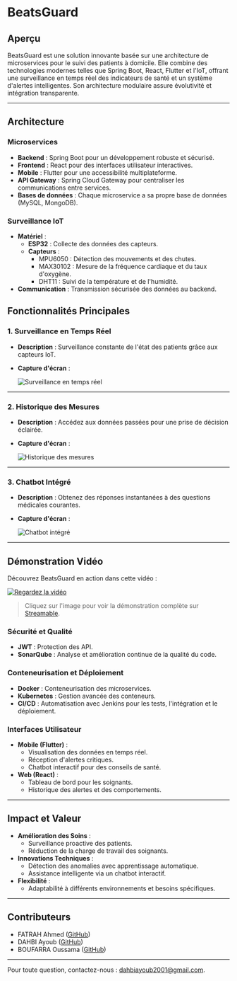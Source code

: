 # BeatsGuard

## Aperçu

BeatsGuard est une solution innovante basée sur une architecture de microservices pour le suivi des patients à domicile. Elle combine des technologies modernes telles que Spring Boot, React, Flutter et l'IoT, offrant une surveillance en temps réel des indicateurs de santé et un système d'alertes intelligentes. Son architecture modulaire assure évolutivité et intégration transparente.

---

## Architecture 

### Microservices
- **Backend** : Spring Boot pour un développement robuste et sécurisé.
- **Frontend** : React pour des interfaces utilisateur interactives.
- **Mobile** : Flutter pour une accessibilité multiplateforme.
- **API Gateway** : Spring Cloud Gateway pour centraliser les communications entre services.
- **Bases de données** : Chaque microservice a sa propre base de données (MySQL, MongoDB).

### Surveillance IoT
- **Matériel** :
  - **ESP32** : Collecte des données des capteurs.
  - **Capteurs** :
    - MPU6050 : Détection des mouvements et des chutes.
    - MAX30102 : Mesure de la fréquence cardiaque et du taux d'oxygène.
    - DHT11 : Suivi de la température et de l'humidité.
- **Communication** : Transmission sécurisée des données au backend.

## Fonctionnalités Principales

### 1. Surveillance en Temps Réel
- **Description** : Surveillance constante de l'état des patients grâce aux capteurs IoT.
- **Capture d'écran** :
  
  ![Surveillance en temps réel](./assets/screenshots/measurement_page.jpg)

---

### 2. Historique des Mesures
- **Description** : Accédez aux données passées pour une prise de décision éclairée.
- **Capture d'écran** :
  
  ![Historique des mesures](./assets/screenshots/measurement_history.jpg)

---

### 3. Chatbot Intégré
- **Description** : Obtenez des réponses instantanées à des questions médicales courantes.
- **Capture d'écran** :
  
  ![Chatbot intégré](./assets/screenshots/chat_with_chatbot.png)

---

## Démonstration Vidéo
Découvrez BeatsGuard en action dans cette vidéo :

[![Regardez la vidéo](assets/screenshots/Screenshot%202024-12-27%20182748.png)](https://streamable.com/ne5cpt)

> Cliquez sur l'image pour voir la démonstration complète sur [Streamable](https://streamable.com/ne5cpt).


### Sécurité et Qualité
- **JWT** : Protection des API.
- **SonarQube** : Analyse et amélioration continue de la qualité du code.

### Conteneurisation et Déploiement
- **Docker** : Conteneurisation des microservices.
- **Kubernetes** : Gestion avancée des conteneurs.
- **CI/CD** : Automatisation avec Jenkins pour les tests, l'intégration et le déploiement.

### Interfaces Utilisateur
- **Mobile (Flutter)** :
  - Visualisation des données en temps réel.
  - Réception d'alertes critiques.
  - Chatbot interactif pour des conseils de santé.
- **Web (React)** :
  - Tableau de bord pour les soignants.
  - Historique des alertes et des comportements.

---

## Impact et Valeur

- **Amélioration des Soins** :
  - Surveillance proactive des patients.
  - Réduction de la charge de travail des soignants.
- **Innovations Techniques** :
  - Détection des anomalies avec apprentissage automatique.
  - Assistance intelligente via un chatbot interactif.
- **Flexibilité** :
  - Adaptabilité à différents environnements et besoins spécifiques.

---

## Contributeurs
- FATRAH Ahmed ([GitHub](https://github.com/AhmedFatrah2001))
- DAHBI Ayoub ([GitHub](https://github.com/hellodikki))
- BOUFARRA Oussama ([GitHub](https://github.com/BOUFARRA-OUSSAMA))

---

Pour toute question, contactez-nous : [dahbiayoub2001@gmail.com](mailto:dahbiayoub2001@gmail.com).
